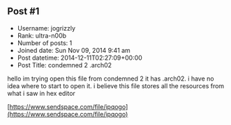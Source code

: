 ## Post #1
- Username: jogrizzly
- Rank: ultra-n00b
- Number of posts: 1
- Joined date: Sun Nov 09, 2014 9:41 am
- Post datetime: 2014-12-11T02:27:09+00:00
- Post Title: condemned 2 .arch02

hello im trying open this file from condemned 2 it has .arch02. i have no idea where to start to open it. i believe this file stores all the resources from what i saw in hex editor

[https://www.sendspace.com/file/ipqogo](https://www.sendspace.com/file/ipqogo)
